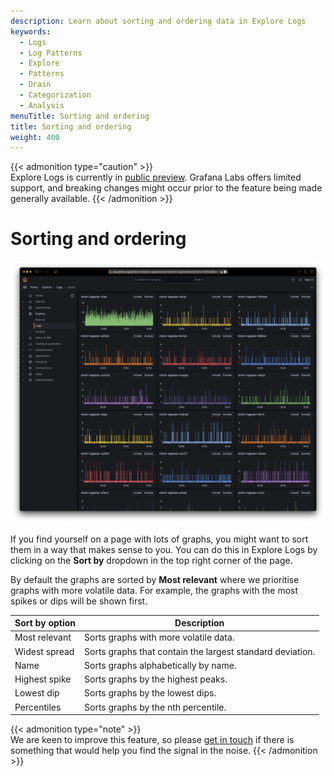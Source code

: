 ```yaml
---
description: Learn about sorting and ordering data in Explore Logs
keywords:
  - Logs
  - Log Patterns
  - Explore
  - Patterns
  - Drain
  - Categorization
  - Analysis
menuTitle: Sorting and ordering
title: Sorting and ordering
weight: 400
---
```


{{< admonition type="caution" >}}  
Explore Logs is currently in [public preview](/docs/release-life-cycle/). Grafana Labs offers limited support, and breaking changes might occur prior to the feature being made generally available.
{{< /admonition >}}

# Sorting and ordering

![Screenshot of Explore Logs on a page with lots of graphs](../images/screenshots/sea-of-graphs.png)

If you find yourself on a page with lots of graphs, you might want to sort them in a way that makes sense to you. You can do this in Explore Logs by clicking on the **Sort by** dropdown in the top right corner of the page.

By default the graphs are sorted by **Most relevant** where we prioritise graphs with more volatile data. For example, the graphs with the most spikes or dips will be shown first.

| Sort by option | Description                                               |
| -------------- | --------------------------------------------------------- |
| Most relevant  | Sorts graphs with more volatile data.                     |
| Widest spread  | Sorts graphs that contain the largest standard deviation. |
| Name           | Sorts graphs alphabetically by name.                      |
| Highest spike  | Sorts graphs by the highest peaks.                        |
| Lowest dip     | Sorts graphs by the lowest dips.                          |
| Percentiles    | Sorts graphs by the nth percentile.                       |

{{< admonition type="note" >}}  
We are keen to improve this feature, so please [get in touch](https://forms.gle/1sYWCTPvD72T1dPH9) if there is something that would help you find the signal in the noise.
{{< /admonition >}}
